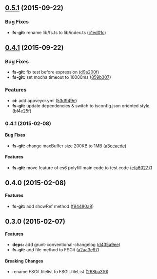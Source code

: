 <a name="0.5.1"></a>
## [0.5.1](https://github.com/vvakame/fs-git/compare/0.5.0...v0.5.1) (2015-09-22)


### Bug Fixes

* **fs-git:** rename lib/fs.ts to lib/index.ts ([c1ed01c](https://github.com/vvakame/fs-git/commit/c1ed01c))



<a name="0.4.1"></a>
## [0.4.1](https://github.com/vvakame/fs-git/compare/0.4.1...v0.4.1) (2015-09-22)


### Bug Fixes

* **fs-git:** fix test before expression ([d9a200f](https://github.com/vvakame/fs-git/commit/d9a200f))
* **fs-git:** set mocha timeout to 10000ms ([859b307](https://github.com/vvakame/fs-git/commit/859b307))

### Features

* **ci:** add appveyor.yml ([53d949e](https://github.com/vvakame/fs-git/commit/53d949e))
* **fs-git:** update dependencies & switch to tsconfig.json oriented style ([bf4e25f](https://github.com/vvakame/fs-git/commit/bf4e25f))



<a name="0.4.1"></a>
### 0.4.1 (2015-02-08)


#### Bug Fixes

* **fs-git:** change maxBuffer size 200KB to 1MB ([a3ceaede](https://github.com/vvakame/fs-git/commit/a3ceaede79018365e36895d1a5d7f61072210e4d))


#### Features

* **fs-git:** move feature of es6 polyfill main code to test code ([efa60277](https://github.com/vvakame/fs-git/commit/efa602771346b147db9c4e9703da47c4c8327b58))


<a name="0.4.0"></a>
## 0.4.0 (2015-02-08)


#### Features

* **fs-git:** add showRef method ([f94480a8](https://github.com/vvakame/fs-git/commit/f94480a846bc660161aa181bcdae971c47082482))


<a name="0.3.0"></a>
## 0.3.0 (2015-02-07)


#### Features

* **deps:** add grunt-conventional-changelog ([d435a9ee](https://github.com/vvakame/fs-git/commit/d435a9ee34e09764791e761079f7640f9f0d8c6c))
* **fs-git:** add file method to FSGit ([a2aa3e97](https://github.com/vvakame/fs-git/commit/a2aa3e9782e046e30fca4631b79b01ad60652212))


#### Breaking Changes

* rename FSGit.filelist to FSGit.fileList
 ([268ba3f0](https://github.com/vvakame/fs-git/commit/268ba3f088a5351e5267e8fa23f30f5fff447722))

